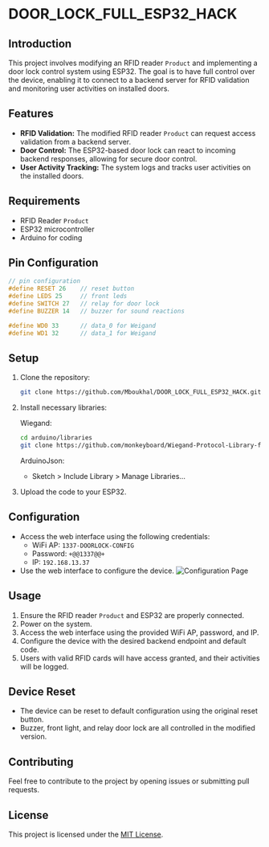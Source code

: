 # DOOR_LOCK_FULL_ESP32_HACK

## Introduction

This project involves modifying an RFID reader `Product` and implementing a door lock control system using ESP32. The goal is to have full control over the device, enabling it to connect to a backend server for RFID validation and monitoring user activities on installed doors.

## Features

- **RFID Validation:** The modified RFID reader `Product` can request access validation from a backend server.
- **Door Control:** The ESP32-based door lock can react to incoming backend responses, allowing for secure door control.
- **User Activity Tracking:** The system logs and tracks user activities on the installed doors.

## Requirements

- RFID Reader `Product`
- ESP32 microcontroller
- Arduino for coding

## Pin Configuration

```cpp
// pin configuration
#define RESET 26	// reset button
#define LEDS 25		// front leds
#define SWITCH 27	// relay for door lock
#define BUZZER 14	// buzzer for sound reactions

#define WD0 33		// data_0 for Weigand
#define WD1 32		// data_1 for Weigand
```

## Setup

1. Clone the repository:

   ```bash
   git clone https://github.com/Mboukhal/DOOR_LOCK_FULL_ESP32_HACK.git
   ```

2. Install necessary libraries:

	Wiegand:
	```bash
	cd arduino/libraries
	git clone https://github.com/monkeyboard/Wiegand-Protocol-Library-for-Arduino.git Wiegand
	```

	ArduinoJson:
	- Sketch > Include Library > Manage Libraries...

3. Upload the code to your ESP32.

## Configuration

- Access the web interface using the following credentials:
  - WiFi AP: `1337-DOORLOCK-CONFIG`
  - Password: `+@@1337@@+`
  - IP: `192.168.13.37`
- Use the web interface to configure the device.
![Configuration Page](https://github.com/Mboukhal/DOOR_LOCK_FULL_ESP32_HACK/blob/master/images/config_page.png?raw=true)

## Usage

1. Ensure the RFID reader `Product` and ESP32 are properly connected.
2. Power on the system.
3. Access the web interface using the provided WiFi AP, password, and IP.
4. Configure the device with the desired backend endpoint and default code.
5. Users with valid RFID cards will have access granted, and their activities will be logged.

## Device Reset

- The device can be reset to default configuration using the original reset button.
- Buzzer, front light, and relay door lock are all controlled in the modified version.

## Contributing

Feel free to contribute to the project by opening issues or submitting pull requests.

## License

This project is licensed under the [MIT License](LICENSE).
